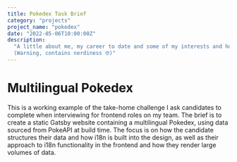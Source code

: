 ```yaml
---
title: Pokedex Task Brief
category: "projects"
project_name: "pokedex"
date: "2022-05-06T10:00:00Z"
description:
  "A little about me, my career to date and some of my interests and hobbies.
  (Warning, contains nerdiness 🤓)"
---
```


# Multilingual Pokedex

This is a working example of the take-home challenge I ask candidates to
complete when interviewing for frontend roles on my team. The brief is to create
a static Gatsby website containing a multilingual Pokedex, using data sourced
from PokeAPI at build time. The focus is on how the candidate structures their
data and how i18n is built into the design, as well as their approach to i18n
functionality in the frontend and how they render large volumes of data.
